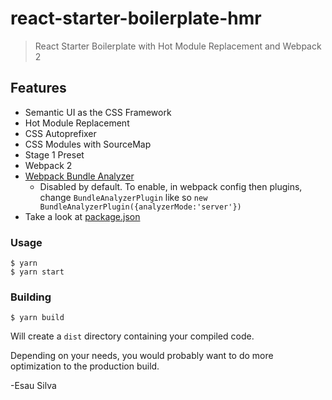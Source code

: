 # react-starter-boilerplate-hmr

> React Starter Boilerplate with Hot Module Replacement and Webpack 2

## Features

 - Semantic UI as the CSS Framework
 - Hot Module Replacement
 - CSS Autoprefixer
 - CSS Modules with SourceMap
 - Stage 1 Preset
 - Webpack 2
 - [Webpack Bundle Analyzer](https://github.com/th0r/webpack-bundle-analyzer) 
 	- Disabled by default. To enable, in webpack config then plugins, change `BundleAnalyzerPlugin` like so `new BundleAnalyzerPlugin({analyzerMode:'server'})`
 - Take a look at [package.json](https://github.com/esausilva/react-starter-boilerplate-hmr/blob/master/package.json)
 
### Usage

```
$ yarn
$ yarn start
```

### Building

```
$ yarn build
```

Will create a `dist` directory containing your compiled code.

Depending on your needs, you would probably want to do more optimization to the production build.

-Esau Silva
